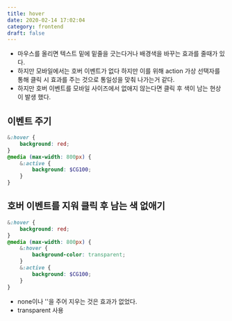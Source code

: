```yaml
---
title: hover
date: 2020-02-14 17:02:04
category: frontend
draft: false
---
```


- 마우스를 올리면 텍스트 밑에 밑줄을 긋는다거나 배경색을 바꾸는 효과를 줄때가 있다.
- 하지만 모바일에서는 호버 이벤트가 없다 하지만 이를 위해 action 가상 선택자를 통해 클릭 시 효과를 주는 것으로 통일성을 맞춰 나가는거 같다.
- 하지만 호버 이벤트를 모바일 사이즈에서 없애지 않는다면 클릭 후 색이 남는 현상이 발생 했다.

## 이벤트 주기

```scss
&:hover {
	background: red;
}
@media (max-width: 800px) {
	&:active {
		background: $CG100;
	}
}
```

## 호버 이벤트를 지워 클릭 후 남는 색 없애기

```scss
&:hover {
	background: red;
}
@media (max-width: 800px) {
	&:hover {
		background-color: transparent;
	}
	&:active {
		background: $CG100;
	}
}
```

- none이나 ''을 주어 지우는 것은 효과가 없었다.
- transparent 사용
